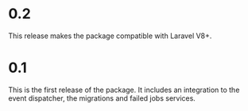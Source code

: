 # 0.2

This release makes the package compatible with Laravel V8+.

# 0.1

This is the first release of the package. It includes an integration to the event dispatcher, the migrations and failed jobs services.
